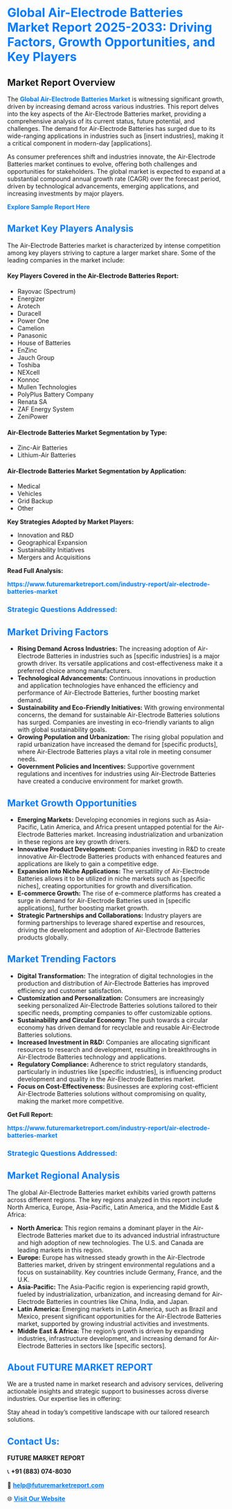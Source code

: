<h1 style="color: #007BFF;">Global Air-Electrode Batteries Market Report 2025-2033: Driving Factors, Growth Opportunities, and Key Players</h1>

<section id="overview">
<h2>Market Report Overview</h2>
<p>The <a href="https://www.futuremarketreport.com/industry-report/air-electrode-batteries-market" style="color: #007BFF; text-decoration: none;"><strong>Global Air-Electrode Batteries Market</strong></a> is witnessing significant growth, driven by increasing demand across various industries. This report delves into the key aspects of the Air-Electrode Batteries market, providing a comprehensive analysis of its current status, future potential, and challenges. The demand for Air-Electrode Batteries has surged due to its wide-ranging applications in industries such as [insert industries], making it a critical component in modern-day [applications].</p>
<p>As consumer preferences shift and industries innovate, the Air-Electrode Batteries market continues to evolve, offering both challenges and opportunities for stakeholders. The global market is expected to expand at a substantial compound annual growth rate (CAGR) over the forecast period, driven by technological advancements, emerging applications, and increasing investments by major players.</p>
</section>

<section id="overview">
<p><a href="https://www.futuremarketreport.com/request-sample/reportId=91026" style="color: #007BFF; text-decoration: none;"><strong>Explore Sample Report Here</strong></a></p>
</section>

<section id="key-players">
<h2 style="color: #007BFF;">Market Key Players Analysis</h2>
<p>The Air-Electrode Batteries market is characterized by intense competition among key players striving to capture a larger market share. Some of the leading companies in the market include:</p>
<h4>Key Players Covered in the Air-Electrode Batteries Report:</h4>
<ul><li>Rayovac (Spectrum)</li><li>Energizer</li><li>Arotech</li><li>Duracell</li><li>Power One</li><li>Camelion</li><li>Panasonic</li><li>House of Batteries</li><li>EnZinc</li><li>Jauch Group</li><li>Toshiba</li><li>NEXcell</li><li>Konnoc</li><li>Mullen Technologies</li><li>PolyPlus Battery Company</li><li>Renata SA</li><li>ZAF Energy System</li><li>ZeniPower</li></ul>
<h4>Air-Electrode Batteries Market Segmentation by Type:</h4>
<ul><li>Zinc-Air Batteries</li><li>Lithium-Air Batteries</li></ul>

<h4>Air-Electrode Batteries Market Segmentation by Application:</h4>
<ul><li>Medical</li><li>Vehicles</li><li>Grid Backup</li><li>Other</li></ul>
<p><strong>Key Strategies Adopted by Market Players:</strong></p>
<ul>
<li>Innovation and R&D</li>
<li>Geographical Expansion</li>
<li>Sustainability Initiatives</li>
<li>Mergers and Acquisitions</li>
</ul>
</section>

<section>
<p><strong>Read Full Analysis: </strong></p><a href="https://www.futuremarketreport.com/industry-report/air-electrode-batteries-market" style="color: #007BFF; text-decoration: none;"><strong>https://www.futuremarketreport.com/industry-report/air-electrode-batteries-market</strong></a>
<h3 style="color: #007BFF;">Strategic Questions Addressed:</h3>
</section>

<section id="driving-factors">
<h2 style="color: #007BFF;">Market Driving Factors</h2>
<ul>
<li><strong>Rising Demand Across Industries:</strong> The increasing adoption of Air-Electrode Batteries in industries such as [specific industries] is a major growth driver. Its versatile applications and cost-effectiveness make it a preferred choice among manufacturers.</li>
<li><strong>Technological Advancements:</strong> Continuous innovations in production and application technologies have enhanced the efficiency and performance of Air-Electrode Batteries, further boosting market demand.</li>
<li><strong>Sustainability and Eco-Friendly Initiatives:</strong> With growing environmental concerns, the demand for sustainable Air-Electrode Batteries solutions has surged. Companies are investing in eco-friendly variants to align with global sustainability goals.</li>
<li><strong>Growing Population and Urbanization:</strong> The rising global population and rapid urbanization have increased the demand for [specific products], where Air-Electrode Batteries plays a vital role in meeting consumer needs.</li>
<li><strong>Government Policies and Incentives:</strong> Supportive government regulations and incentives for industries using Air-Electrode Batteries have created a conducive environment for market growth.</li>
</ul>
</section>

<section id="growth-opportunities">
<h2 style="color: #007BFF;">Market Growth Opportunities</h2>
<ul>
<li><strong>Emerging Markets:</strong> Developing economies in regions such as Asia-Pacific, Latin America, and Africa present untapped potential for the Air-Electrode Batteries market. Increasing industrialization and urbanization in these regions are key growth drivers.</li>
<li><strong>Innovative Product Development:</strong> Companies investing in R&D to create innovative Air-Electrode Batteries products with enhanced features and applications are likely to gain a competitive edge.</li>
<li><strong>Expansion into Niche Applications:</strong> The versatility of Air-Electrode Batteries allows it to be utilized in niche markets such as [specific niches], creating opportunities for growth and diversification.</li>
<li><strong>E-commerce Growth:</strong> The rise of e-commerce platforms has created a surge in demand for Air-Electrode Batteries used in [specific applications], further boosting market growth.</li>
<li><strong>Strategic Partnerships and Collaborations:</strong> Industry players are forming partnerships to leverage shared expertise and resources, driving the development and adoption of Air-Electrode Batteries products globally.</li>
</ul>
</section>

<section id="trending-factors">
<h2 style="color: #007BFF;">Market Trending Factors</h2>
<ul>
<li><strong>Digital Transformation:</strong> The integration of digital technologies in the production and distribution of Air-Electrode Batteries has improved efficiency and customer satisfaction.</li>
<li><strong>Customization and Personalization:</strong> Consumers are increasingly seeking personalized Air-Electrode Batteries solutions tailored to their specific needs, prompting companies to offer customizable options.</li>
<li><strong>Sustainability and Circular Economy:</strong> The push towards a circular economy has driven demand for recyclable and reusable Air-Electrode Batteries solutions.</li>
<li><strong>Increased Investment in R&D:</strong> Companies are allocating significant resources to research and development, resulting in breakthroughs in Air-Electrode Batteries technology and applications.</li>
<li><strong>Regulatory Compliance:</strong> Adherence to strict regulatory standards, particularly in industries like [specific industries], is influencing product development and quality in the Air-Electrode Batteries market.</li>
<li><strong>Focus on Cost-Effectiveness:</strong> Businesses are exploring cost-efficient Air-Electrode Batteries solutions without compromising on quality, making the market more competitive.</li>
</ul>
</section>

<section>
<p><strong>Get Full Report: </strong></p><a href="https://www.futuremarketreport.com/industry-report/air-electrode-batteries-market" style="color: #007BFF; text-decoration: none;"><strong>https://www.futuremarketreport.com/industry-report/air-electrode-batteries-market</strong></a>
<h3 style="color: #007BFF;">Strategic Questions Addressed:</h3>
</section>


<section id="regional-analysis">
<h2 style="color: #007BFF;">Market Regional Analysis</h2>
<p>The global Air-Electrode Batteries market exhibits varied growth patterns across different regions. The key regions analyzed in this report include North America, Europe, Asia-Pacific, Latin America, and the Middle East & Africa:</p>
<ul>
<li><strong>North America:</strong> This region remains a dominant player in the Air-Electrode Batteries market due to its advanced industrial infrastructure and high adoption of new technologies. The U.S. and Canada are leading markets in this region.</li>
<li><strong>Europe:</strong> Europe has witnessed steady growth in the Air-Electrode Batteries market, driven by stringent environmental regulations and a focus on sustainability. Key countries include Germany, France, and the U.K.</li>
<li><strong>Asia-Pacific:</strong> The Asia-Pacific region is experiencing rapid growth, fueled by industrialization, urbanization, and increasing demand for Air-Electrode Batteries in countries like China, India, and Japan.</li>
<li><strong>Latin America:</strong> Emerging markets in Latin America, such as Brazil and Mexico, present significant opportunities for the Air-Electrode Batteries market, supported by growing industrial activities and investments.</li>
<li><strong>Middle East & Africa:</strong> The region’s growth is driven by expanding industries, infrastructure development, and increasing demand for Air-Electrode Batteries in sectors like [specific sectors].</li>
</ul>
</section>

<footer>
<h2 style="color: #007BFF;">About FUTURE MARKET REPORT</h2>
<p>We are a trusted name in market research and advisory services, delivering actionable insights and strategic support to businesses across diverse industries. Our expertise lies in offering:</p>

<p>Stay ahead in today’s competitive landscape with our tailored research solutions.</p>

<h2 style="color: #007BFF;">Contact Us:</h2>
<p><strong>FUTURE MARKET REPORT</strong></p>
<p>📞 <strong>+91 (883) 074-8030</strong></p>
<p>📧 <strong><a href="mailto:help@futuremarketreport.com" style="color: #007BFF;">help@futuremarketreport.com</a></strong></p>
<p>🌐 <strong><a href="https://www.futuremarketreport.com/" style="color: #007BFF;">Visit Our Website</a></strong></p>
</footer>
